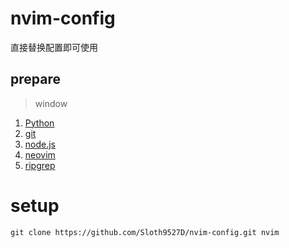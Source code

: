 # nvim-config

直接替换配置即可使用

## prepare

> window

1. [Python](https://www.python.org/downloads/)
2. [git](https://git-scm.com/)
3. [node.js](https://nodejs.org/en)
4. [neovim](https://github.com/neovim/neovim/blob/master/INSTALL.md)
5. [ripgrep](https://github.com/BurntSushi/ripgrep/releases)

# setup

```shell
git clone https://github.com/Sloth9527D/nvim-config.git nvim
```